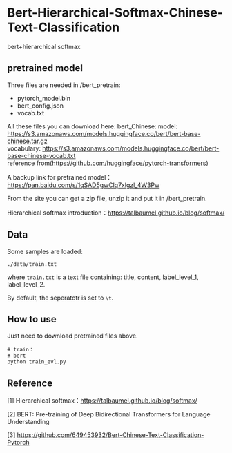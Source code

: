 # Bert-Hierarchical-Softmax-Chinese-Text-Classification
bert+hierarchical softmax

## pretrained model
Three files are needed in /bert_pretrain:
 - pytorch_model.bin  
 - bert_config.json  
 - vocab.txt  

All these files you can download here:
bert_Chinese: model: https://s3.amazonaws.com/models.huggingface.co/bert/bert-base-chinese.tar.gz  
              vocabulary: https://s3.amazonaws.com/models.huggingface.co/bert/bert-base-chinese-vocab.txt  
reference from(https://github.com/huggingface/pytorch-transformers)   


A backup link for pretrained model：https://pan.baidu.com/s/1qSAD5gwClq7xlgzl_4W3Pw

From the site you can get a zip file, unzip it and put it in /bert_pretrain.

Hierarchical softmax introduction：https://talbaumel.github.io/blog/softmax/

## Data
Some samples are loaded:

```
./data/train.txt
```

where `train.txt` is a text file containing: title, content, label_level_1, label_level_2.

By default, the seperatotr is set to `\t`.


## How to use
Just need to download pretrained files above.
```
# train：
# bert
python train_evl.py
```







## Reference
[1] Hierarchical softmax：https://talbaumel.github.io/blog/softmax/

[2] BERT: Pre-training of Deep Bidirectional Transformers for Language Understanding

[3] https://github.com/649453932/Bert-Chinese-Text-Classification-Pytorch


